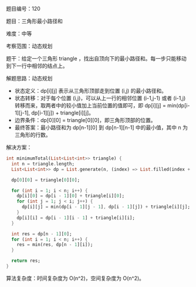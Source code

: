 题目编号：120

题目：三角形最小路径和

难度：中等

考察范围：动态规划

题干：给定一个三角形 triangle ，找出自顶向下的最小路径和。每一步只能移动到下一行中相邻的结点上。

解题思路：动态规划

- 状态定义：dp[i][j] 表示从三角形顶部走到位置 (i,j) 的最小路径和。
- 状态转移：对于每个位置 (i,j)，可以从上一行的相邻位置 (i-1,j-1) 或者 (i-1,j) 转移而来，取两者中的较小值加上当前位置的值即可，即 dp[i][j] = min(dp[i-1][j-1], dp[i-1][j]) + triangle[i][j]。
- 边界条件：dp[0][0] = triangle[0][0]，即三角形顶部的位置。
- 最终答案：最小路径和为 dp[n-1][0] 到 dp[n-1][n-1] 中的最小值，其中 n 为三角形的行数。

解决方案：

```dart
int minimumTotal(List<List<int>> triangle) {
  int n = triangle.length;
  List<List<int>> dp = List.generate(n, (index) => List.filled(index + 1, 0));

  dp[0][0] = triangle[0][0];

  for (int i = 1; i < n; i++) {
    dp[i][0] = dp[i - 1][0] + triangle[i][0];
    for (int j = 1; j < i; j++) {
      dp[i][j] = min(dp[i - 1][j - 1], dp[i - 1][j]) + triangle[i][j];
    }
    dp[i][i] = dp[i - 1][i - 1] + triangle[i][i];
  }

  int res = dp[n - 1][0];
  for (int i = 1; i < n; i++) {
    res = min(res, dp[n - 1][i]);
  }

  return res;
}
```

算法复杂度：时间复杂度为 O(n^2)，空间复杂度为 O(n^2)。